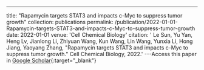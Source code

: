 ---
title: "Rapamycin targets STAT3 and impacts c-Myc to suppress tumor growth"
collection: publications
permalink: /publication/2022-01-01-Rapamycin-targets-STAT3-and-impacts-c-Myc-to-suppress-tumor-growth
date: 2022-01-01
venue: 'Cell Chemical Biology'
citation: ' Le Sun,  Yu Yan,  Heng Lv,  Jianlong Li,  Zhiyuan Wang,  Kun Wang,  Lin Wang,  Yunxia Li,  Hong Jiang,  Yaoyang Zhang, &quot;Rapamycin targets STAT3 and impacts c-Myc to suppress tumor growth.&quot; Cell Chemical Biology, 2022.'
---Access this paper in [Google Scholar](https://scholar.google.com/scholar?q=Rapamycin+targets+STAT3+and+impacts+c+Myc+to+suppress+tumor+growth){:target="_blank"}